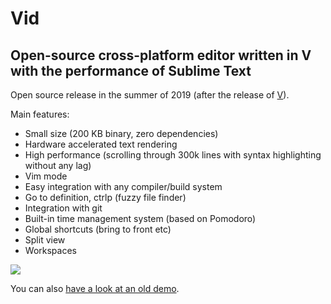 # Vid
## Open-source cross-platform editor written in V with the performance of Sublime Text

Open source release in the summer of 2019 (after the release of [V](https://vlang.io)).

Main features:

- Small size (200 KB binary, zero dependencies)
- Hardware accelerated text rendering
- High performance (scrolling through 300k lines with syntax highlighting without any lag)
- Vim mode
- Easy integration with any compiler/build system
- Go to definition, ctrlp (fuzzy file finder)
- Integration with git
- Built-in time management system (based on Pomodoro)
- Global shortcuts (bring to front etc)
- Split view
- Workspaces 

![](https://user-images.githubusercontent.com/687996/53506877-2377f100-3ab7-11e9-8984-d185d632bcb7.png)

You can also [have a look at an old demo](https://volt-app.com/img/lang.webm).


